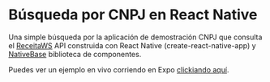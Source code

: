 # Búsqueda por CNPJ en React Native

Una simple búsqueda por la aplicación de demostración CNPJ que consulta el [ReceitaWS](https://www.receitaws.com.br/api) API construida con React Native (create-react-native-app) y [NativeBase](https://nativebase.io) biblioteca de componentes.

Puedes ver un ejemplo en vivo corriendo en Expo [clickiando aquí](https://expo.io/@mathcale/busca-cnpj).